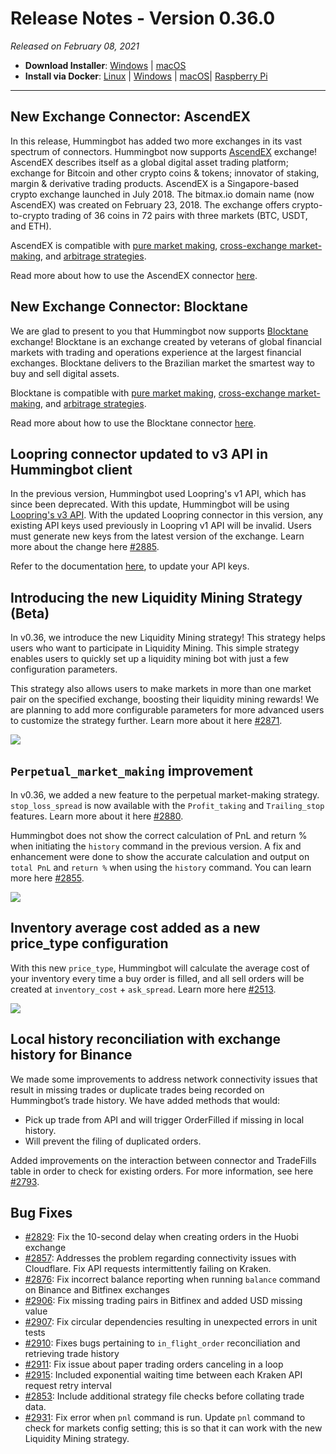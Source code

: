 # Release Notes - Version 0.36.0



_Released on February 08, 2021_

- **Download Installer**: [Windows](https://dist.hummingbot.io/hummingbot_v0.36.0_setup.exe) | [macOS](https://dist.hummingbot.io/hummingbot_v0.36.0.dmg)
- **Install via Docker**: [Linux](/installation/linux/#install-via-docker) | [Windows](/installation/windows/#install-via-docker) | [macOS](/installation/mac/#install-via-docker)| [Raspberry Pi](/installation/raspberry/)

---

## New Exchange Connector: AscendEX

In this release, Hummingbot has added two more exchanges in its vast spectrum of connectors. Hummingbot now supports [AscendEX](https://ascendex.com/en/global-digital-asset-platform) exchange! AscendEX describes itself as a global digital asset trading platform; exchange for Bitcoin and other crypto coins & tokens; innovator of staking, margin & derivative trading products. AscendEX is a Singapore-based crypto exchange launched in July 2018. The bitmax.io domain name (now AscendEX) was created on February 23, 2018. The exchange offers crypto-to-crypto trading of 36 coins in 72 pairs with three markets (BTC, USDT, and ETH).

AscendEX is compatible with [pure market making](https://docs.hummingbot.io/strategies/pure-market-making/), [cross-exchange market-making](/strategies/cross-exchange-market-making/), and [arbitrage strategies](/strategies/arbitrage/).

Read more about how to use the AscendEX connector [here](/spot-connectors/ascend-ex/).

## New Exchange Connector: Blocktane

We are glad to present to you that Hummingbot now supports [Blocktane](https://blocktane.io/) exchange! Blocktane is an exchange created by veterans of global financial markets with trading and operations experience at the largest financial exchanges. Blocktane delivers to the Brazilian market the smartest way to buy and sell digital assets.

Blocktane is compatible with [pure market making](https://docs.hummingbot.io/strategies/pure-market-making/), [cross-exchange market-making](/strategies/cross-exchange-market-making/), and [arbitrage strategies](/strategies/arbitrage/).

Read more about how to use the Blocktane connector [here](/spot-connectors/blocktane/).

## Loopring connector updated to v3 API in Hummingbot client

In the previous version, Hummingbot used Loopring's v1 API, which has since been deprecated. With this update, Hummingbot will be using [Loopring's v3 API](https://docs3.loopring.io/en/). With the updated Loopring connector in this version, any existing API keys used previously in Loopring v1 API will be invalid. Users must generate new keys from the latest version of the exchange. Learn more about the change here [#2885](https://github.com/CoinAlpha/hummingbot/pull/2885).

Refer to the documentation [here](/spot-connectors/loopring/#retrieving-loopring-api-keys), to update your API keys.

## Introducing the new Liquidity Mining Strategy (Beta)

In v0.36, we introduce the new Liquidity Mining strategy! This strategy helps users who want to participate in Liquidity Mining. This simple strategy enables users to quickly set up a liquidity mining bot with just a few configuration parameters.

This strategy also allows users to make markets in more than one market pair on the specified exchange, boosting their liquidity mining rewards! We are planning to add more configurable parameters for more advanced users to customize the strategy further. Learn more about it here [#2871](https://github.com/CoinAlpha/hummingbot/pull/2871).

![](/assets/img/liquidity-mining-strategy.png)

## `Perpetual_market_making` improvement

In v0.36, we added a new feature to the perpetual market-making strategy. `stop_loss_spread` is now available with the `Profit_taking` and `Trailing_stop` features. Learn more about it here [#2880](https://github.com/CoinAlpha/hummingbot/pull/2880).

Hummingbot does not show the correct calculation of PnL and return % when initiating the `history` command in the previous version. A fix and enhancement were done to show the accurate calculation and output on `total PnL` and `return %` when using the `history` command. You can learn more here [#2855](https://github.com/CoinAlpha/hummingbot/pull/2855).

![](/assets/img/history-pnl.png)

<Callout
  type="note"
  body="`history` for perpetual_market_making requires for the position to be closed to get the right `pnl` and return %."
/>

## Inventory average cost added as a new price_type configuration

With this new `price_type`, Hummingbot will calculate the average cost of your inventory every time a buy order is filled, and all sell orders will be created at `inventory_cost` + `ask_spread`. Learn more here [#2513](https://github.com/CoinAlpha/hummingbot/pull/2513).

![](/assets/img/inventory-price-type.png)

## Local history reconciliation with exchange history for Binance

We made some improvements to address network connectivity issues that result in missing trades or duplicate trades being recorded on Hummingbot’s trade history. We have added methods that would:

- Pick up trade from API and will trigger OrderFilled if missing in local history.
- Will prevent the filing of duplicated orders.

Added improvements on the interaction between connector and TradeFills table in order to check for existing orders. For more information, see here [#2793](https://github.com/CoinAlpha/hummingbot/pull/2793).

## Bug Fixes

- [#2829](https://github.com/CoinAlpha/hummingbot/pull/2829): Fix the 10-second delay when creating orders in the Huobi exchange
- [#2857](https://github.com/CoinAlpha/hummingbot/pull/2857): Addresses the problem regarding connectivity issues with Cloudflare. Fix API requests intermittently failing on Kraken.
- [#2876](https://github.com/CoinAlpha/hummingbot/pull/2876): Fix incorrect balance reporting when running `balance` command on Binance and Bitfinex exchanges
- [#2906](https://github.com/CoinAlpha/hummingbot/pull/2906): Fix missing trading pairs in Bitfinex and added USD missing value
- [#2907](https://github.com/CoinAlpha/hummingbot/pull/2907): Fix circular dependencies resulting in unexpected errors in unit tests
- [#2910](https://github.com/CoinAlpha/hummingbot/pull/2910): Fixes bugs pertaining to `in_flight_order` reconciliation and retrieving trade history
- [#2911](https://github.com/CoinAlpha/hummingbot/pull/2911): Fix issue about paper trading orders canceling in a loop
- [#2915](https://github.com/CoinAlpha/hummingbot/pull/2915): Included exponential waiting time between each Kraken API request retry interval
- [#2853](https://github.com/CoinAlpha/hummingbot/pull/2853): Include additional strategy file checks before collating trade data.
- [#2931](https://github.com/CoinAlpha/hummingbot/pull/2931): Fix error when `pnl` command is run. Update `pnl` command to check for markets config setting; this is so that it can work with the new Liquidity Mining strategy.
